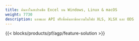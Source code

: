 ```yaml
---
title: ค้นหาในสเปรดชีต Excel บน Windows, Linux & macOS
weight: 7730
description: แอพและ API ฟรีเพื่อค้นหาข้อความในไฟล์ XLS, XLSX และ ODS
---
```

{{< blocks/products/pf/agp/feature-solution >}} 

